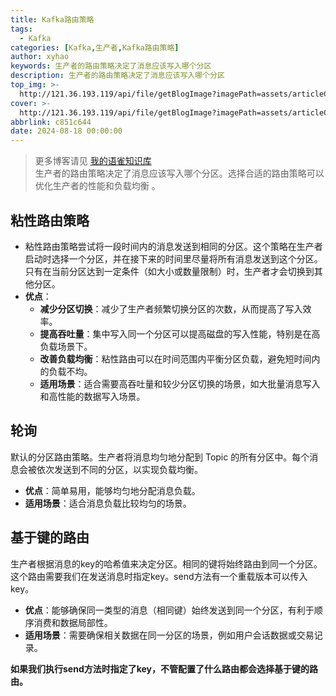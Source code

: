 ```yaml
---
title: Kafka路由策略
tags:
  - Kafka
categories: [Kafka,生产者,Kafka路由策略]
author: xyhao
keywords: 生产者的路由策略决定了消息应该写入哪个分区
description: 生产者的路由策略决定了消息应该写入哪个分区
top_img: >-
  http://121.36.193.119/api/file/getBlogImage?imagePath=assets/articleCover/Kafka.png
cover: >-
  http://121.36.193.119/api/file/getBlogImage?imagePath=assets/articleCover/Kafka.png
abbrlink: c851c644
date: 2024-08-18 00:00:00
---
```




> 更多博客请见 [我的语雀知识库](https://www.yuque.com/u41117719/xd1qgc)  
> 生产者的路由策略决定了消息应该写入哪个分区。选择合适的路由策略可以优化生产者的性能和负载均衡 。

## 粘性路由策略

- 粘性路由策略尝试将一段时间内的消息发送到相同的分区。这个策略在生产者启动时选择一个分区，并在接下来的时间里尽量将所有消息发送到这个分区。只有在当前分区达到一定条件（如大小或数量限制）时，生产者才会切换到其他分区。
- **优点**：
   - **减少分区切换**：减少了生产者频繁切换分区的次数，从而提高了写入效率。
   - **提高吞吐量**：集中写入同一个分区可以提高磁盘的写入性能，特别是在高负载场景下。
   - **改善负载均衡**：粘性路由可以在时间范围内平衡分区负载，避免短时间内的负载不均。
   - **适用场景**：适合需要高吞吐量和较少分区切换的场景，如大批量消息写入和高性能的数据写入场景。

## 轮询
 默认的分区路由策略。生产者将消息均匀地分配到 Topic 的所有分区中。每个消息会被依次发送到不同的分区，以实现负载均衡。  

- **优点**：简单易用，能够均匀地分配消息负载。
- **适用场景**：适合消息负载比较均匀的场景。

## 基于键的路由
 生产者根据消息的key的哈希值来决定分区。相同的键将始终路由到同一个分区。  这个路由需要我们在发送消息时指定key。send方法有一个重载版本可以传入key。

- **优点**：能够确保同一类型的消息（相同键）始终发送到同一个分区，有利于顺序消费和数据局部性。
- **适用场景**：需要确保相关数据在同一分区的场景，例如用户会话数据或交易记录。

**如果我们执行send方法时指定了key，不管配置了什么路由都会选择基于键的路由。**

